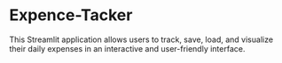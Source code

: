 # Expence-Tacker
This Streamlit application allows users to track, save, load, and visualize their daily expenses in an interactive and user-friendly interface.

